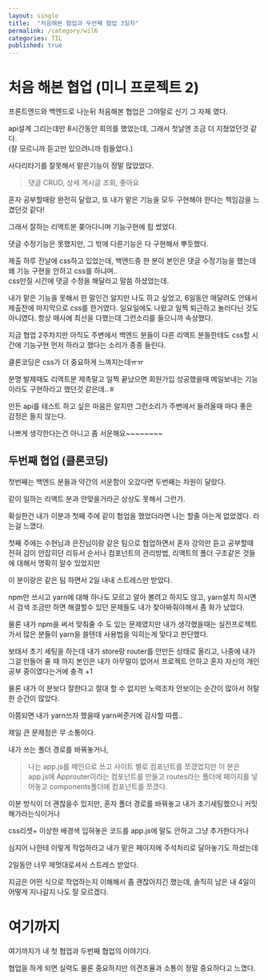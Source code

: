 ```yaml
---
layout: single
title:  "처음해본 협업과 두번째 협업 3일차"
permalink: /category/wil6
categories: TIL
published: true
---
```


# 처음 해본 협업 (미니 프로젝트 2)

프론트엔드와 백엔드로 나눈뒤 처음해본 협업은 그야말로 신기 그 자체 였다.

api설계 그리는데만 8시간동안 회의를 했었는데, 그래서 첫날엔 조금 더 지쳤었던것 같다.   
(잘 모르니까 듣고만 있으려니까 힘들었다.)

사다리타기를 잘못해서 맡은기능이 정말 많았었다.  

> 댓글 CRUD, 상세 게시글 조회, 좋아요  

혼자 공부할때랑 완전히 달랐고, 또 내가 맡은 기능을 모두 구현해야 한다는 책임감을 느겼던것 같다!

그래서 잘하는 리액트분 쫒아다니며 기능구현에 힘 썼었다.

댓글 수정기능은 못했지만, 그 밖에 다른기능은 다 구현해서 뿌듯했다.

제출 하루 전날에 css하고 있었는데, 백엔드중 한 분이 본인은 댓글 수정기능을 했는데 왜 기능 구현을 안하고 css를 하냐며..  
css만질 시간에 댓글 수정을 해달라고 말씀 하셨었는데.  

내가 맡은 기능을 못해서 한 말인건 알지만 나도 하고 싶었고, 6일동안 매달려도 안돼서 제출전에 마지막으로 css를 한거였다. 일요일에도 나왔고 일찍 퇴근하고 놀러다닌 것도 아니였다. 항상 매사에 최선을 다했는데 그런소리를 들으니까 속상했다.

지금 협업 2주차지만 아직도 주변에서 백엔드 분들이 다른 리액트 분들한테도 css할 시간에 기능구현 먼저 하라고 했다는 소리가 종종 들린다.  

클론코딩은 css가 더 중요하게 느껴지는데ㅠㅠ

분명 발제때도 리액트분 제촉말고 일찍 끝났으면 회원가입 성공했을때 메일보내는 기능이라도 구현하라고 했던것 같은데..ㅎ

만든 api를 테스트 하고 싶은 마음은 알지만 그런소리가 주변에서 들려올때 마다 좋은 감정은 들지 않는다. 

나쁘게 생각한다는건 아니고 좀 서운해요~~~~~~~~


## 두번째 협업 (클론코딩)

첫번째는 백엔드 분들과 약간의 서운함이 오갔다면 두번째는 차원이 달랐다.

같이 일하는 리액트 분과 안맞을거라곤 상상도 못해서 그런가.

확실한건 내가 이분과 첫째 주에 같이 협업을 했었더라면 나는 할줄 아는게 없었겠다. 라는걸 느꼈다.

첫째 주에는 수현님과 은진님이랑 같은 팀으로 협업하면서 혼자 강의만 듣고 공부할때 전혀 감이 안잡히던 리듀서 순서나 컴포넌트의 관리방법, 리액트의 폴더 구조같은 것들에 대해서 명확히 알수 있었지만  

이 분이랑은 같은 팀 하면서 2일 내내 스트레스만 받았다.

npm만 쓰시고 yarn에 대해 하나도 모르고 알아 볼려고 하지도 않고, yarn설치 하시면서 검색 조금만 하면 해결할수 있던 문제들도 내가 찾아봐줘야해서 좀 화가 났었다.  

물론 내가 npm을 써서 맞춰줄 수 도 있는 문제였지만 내가 생각했을때는 실전프로젝트가서 많은 분들이 yarn을 쓸텐데 사용법을 익히는게 맞다고 판단했다.

보태서 초기 세팅을 하는데 내가 store랑 router를 안만든 상태로 올리고, 나중에 내가 그걸 만들어 줄 때 까지 본인은 내가 아무말이 없어서 프로젝트 안하고 혼자 자신의 개인공부 중이였다는거에 충격 +1

물론 내가 이 분보다 잘한다고 절대 할 수 없지만 노력조차 안보이는 순간이 많아서 허탈한 순간이 많았다.

이쯤되면 내가 yarn쓰자 했을때 yarn써준거에 감사할 따름..

제일 큰 문제점은 무 소통이다.

내가 쓰는 폴더 경로를 바꿔놓거나,  
> 나는 app.js를 메인으로 쓰고 사이트 별로 컴포넌트를 쪼갰었지만 
이 분은 app.js에 Approuter이라는 컴포넌트를 만들고 routes라는 폴더에 페이지를 넣어놓고 components폴더에 컴포넌트를 쪼갰다.

이분 방식이 더 괜찮을수 있지만, 혼자 폴더 경로를 바꿔놓고 내가 초기세팅했으니 커밋해가라는식이거나 

css리셋+ 이상한 배경색 입혀놓은 코드를 app.js에 말도 안하고 그냥 추가한다거나  

심지어 나한테 이렇게 작업하라고 내가 맡은 페이지에 주석처리로 달아놓기도 하셨는데

2일동안 너무 제멋대로셔서 스트레스 받았다. 

지금은 어떤 식으로 작업하는지 이해해서 좀 괜찮아지긴 했는데, 솔직히 남은 내 4일이 어떻게 지나갈지 나도 잘 모르겠다.



# 여기까지

여기까지가 내 첫 협업과 두번째 협업의 이야기다.

협업을 하게 되면 실력도 물론 중요하지만 의견조율과 소통이 정말 중요하다고 느꼈다.

